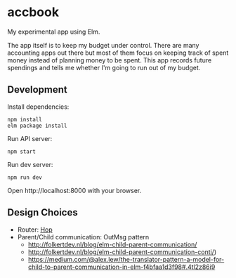# accbook

My experimental app using Elm.

The app itself is to keep my budget under control. There are many accounting apps out there but most of them focus on keeping track of spent money instead of planning money to be spent. This app records future spendings and tells me whether I'm going to run out of my budget.

## Development

Install dependencies:

```
npm install
elm package install
```

Run API server:

```
npm start
```

Run dev server:

```
npm run dev
```

Open http://localhost:8000 with your browser.

## Design Choices

- Router: [Hop](https://github.com/sporto/hop)
- Parent/Child communication: OutMsg pattern
  - http://folkertdev.nl/blog/elm-child-parent-communication/
  - http://folkertdev.nl/blog/elm-child-parent-communication-conti/)
  - https://medium.com/@alex.lew/the-translator-pattern-a-model-for-child-to-parent-communication-in-elm-f4bfaa1d3f98#.4tl2z86i9
